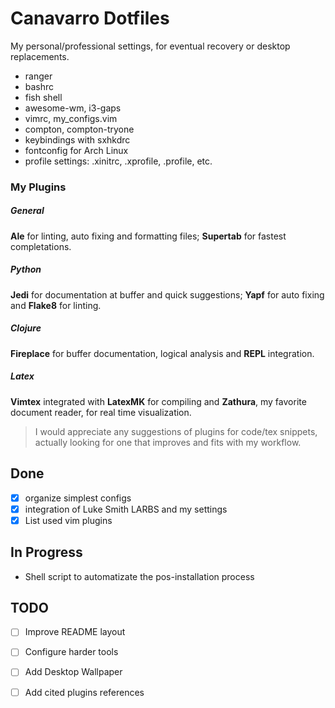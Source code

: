 # Canavarro Dotfiles

My personal/professional settings, for eventual recovery or desktop replacements.

* ranger
* bashrc
* fish shell
* awesome-wm, i3-gaps
* vimrc, my_configs.vim
* compton, compton-tryone
* keybindings with sxhkdrc
* fontconfig for Arch Linux
* profile settings: .xinitrc, .xprofile, .profile, etc.

### My Plugins

##### General
**Ale** for linting, auto fixing and formatting files; **Supertab** for fastest completations.
##### Python
**Jedi** for documentation at buffer and quick suggestions; **Yapf** for auto fixing and **Flake8** for linting.
##### Clojure 
**Fireplace** for buffer documentation, logical analysis and **REPL** integration.
##### Latex 
**Vimtex** integrated with **LatexMK** for compiling and **Zathura**, my favorite document reader, for real time visualization.


> I would appreciate any suggestions of plugins for code/tex snippets, actually looking for one that improves and fits with my workflow.

## Done
- [x] organize simplest configs
- [x] integration of Luke Smith LARBS and my settings
- [x] List used vim plugins

## In Progress
- Shell script to automatizate the pos-installation process

## TODO
- [ ] Improve README layout
- [ ] Configure harder tools
- [ ] Add Desktop Wallpaper
- [ ] Add cited plugins references

